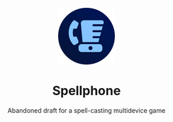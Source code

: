 <div align="center">

![](.media/icon-128x128_round.png)

# Spellphone

Abandoned draft for a spell-casting multidevice game

</div>
